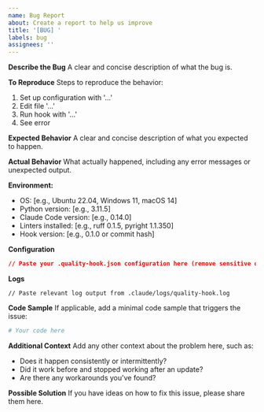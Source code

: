 ```yaml
---
name: Bug Report
about: Create a report to help us improve
title: '[BUG] '
labels: bug
assignees: ''
---
```


**Describe the Bug**
A clear and concise description of what the bug is.

**To Reproduce**
Steps to reproduce the behavior:
1. Set up configuration with '...'
2. Edit file '...'
3. Run hook with '...'
4. See error

**Expected Behavior**
A clear and concise description of what you expected to happen.

**Actual Behavior**
What actually happened, including any error messages or unexpected output.

**Environment:**
- OS: [e.g., Ubuntu 22.04, Windows 11, macOS 14]
- Python version: [e.g., 3.11.5]
- Claude Code version: [e.g., 0.14.0]
- Linters installed: [e.g., ruff 0.1.5, pyright 1.1.350]
- Hook version: [e.g., 0.1.0 or commit hash]

**Configuration**
```json
// Paste your .quality-hook.json configuration here (remove sensitive data)
```

**Logs**
```
// Paste relevant log output from .claude/logs/quality-hook.log
```

**Code Sample**
If applicable, add a minimal code sample that triggers the issue:
```python
# Your code here
```

**Additional Context**
Add any other context about the problem here, such as:
- Does it happen consistently or intermittently?
- Did it work before and stopped working after an update?
- Are there any workarounds you've found?

**Possible Solution**
If you have ideas on how to fix this issue, please share them here.